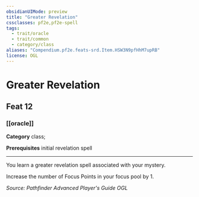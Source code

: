 ```yaml
---
obsidianUIMode: preview
title: "Greater Revelation"
cssclasses: pf2e,pf2e-spell
tags:
  - trait/oracle
  - trait/common
  - category/class
aliases: "Compendium.pf2e.feats-srd.Item.HSW3N9pfHhM7upRB"
license: OGL
---
```

# Greater Revelation
## Feat 12
### [[oracle]]

**Category** class; 



**Prerequisites** initial revelation spell
* * *
You learn a greater revelation spell associated with your mystery.

Increase the number of Focus Points in your focus pool by 1.

*Source: Pathfinder Advanced Player's Guide*
*OGL*